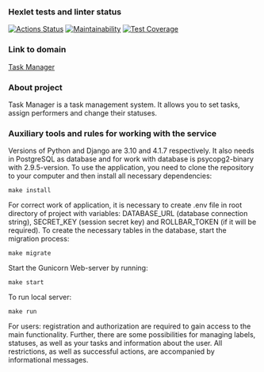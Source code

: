 ### Hexlet tests and linter status
[![Actions Status](https://github.com/MatveiKhmyzov/python-project-52/workflows/hexlet-check/badge.svg)](https://github.com/MatveiKhmyzov/python-project-52/actions)
[![Maintainability](https://api.codeclimate.com/v1/badges/ef621430ca780e48ccf3/maintainability)](https://codeclimate.com/github/MatveiKhmyzov/python-project-52/maintainability)
[![Test Coverage](https://api.codeclimate.com/v1/badges/ef621430ca780e48ccf3/test_coverage)](https://codeclimate.com/github/MatveiKhmyzov/python-project-52/test_coverage)
### Link to domain
[Task Manager](https://python-project-52-production-4241.up.railway.app)
### About project
Task Manager is a task management system. It allows you to set tasks, assign performers and change their statuses.
### Auxiliary tools and rules for working with the service
Versions of Python and Django are 3.10 and 4.1.7 respectively. It also needs in PostgreSQL as database and for work with database is psycopg2-binary with 2.9.5-version.
To use the application, you need to clone the repository to your computer and then install all necessary dependencies:
```console
make install
```
For correct work of application, it is necessary to create .env file in root directory of project with variables:
DATABASE_URL (database connection string), SECRET_KEY (session secret key) and ROLLBAR_TOKEN (if it will be required).
To create the necessary tables in the database, start the migration process:
```console
make migrate
```
Start the Gunicorn Web-server by running:
```console
make start
```
To run local server:
```console
make run
```
For users: registration and authorization are required to gain access to the main functionality.
Further, there are some possibilities for managing labels, statuses, as well as your tasks and information about the user.
All restrictions, as well as successful actions, are accompanied by informational messages.
